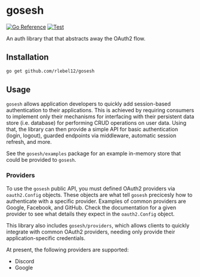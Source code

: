 # gosesh
[![Go Reference](https://pkg.go.dev/badge/github.com/rlebel12/gosesh.svg)](https://pkg.go.dev/github.com/rlebel12/gosesh)
[![Test](https://github.com/rlebel12/gosesh/actions/workflows/test.yml/badge.svg)](https://github.com/rlebel12/gosesh/actions/workflows/test.yml)

An auth library that that abstracts away the OAuth2 flow.

## Installation
```bash
go get github.com/rlebel12/gosesh
```

## Usage
`gosesh` allows application developers to quickly add session-based authentication to their applications. This is achieved by requiring consumers to implement only their mechanisms for interfacing with their persistent data store (i.e. database) for performing CRUD operations on user data. Using that, the library can then provide a simple API for basic authentication (login, logout), guarded endpoints via middleware, automatic session refresh, and more.

See the `gosesh/examples` package for an example in-memory store that could be provided to `gosesh`.


### Providers
To use the `gosesh` public API, you must defined OAuth2 providers via `oauth2.Config` objects. These objects are what tell `gosesh` precicesly how to authenticate with a specific provider. Examples of common providers are Google, Facebook, and GitHub. Check the documentation for a given provider to see what details they expect in the `oauth2.Config` object.

This library also includes `gosesh/providers`, which allows clients to quickly integrate with common OAuth2 providers, needing only provide their application-specific credentials.

At present, the following providers are supported:
- Discord
- Google
